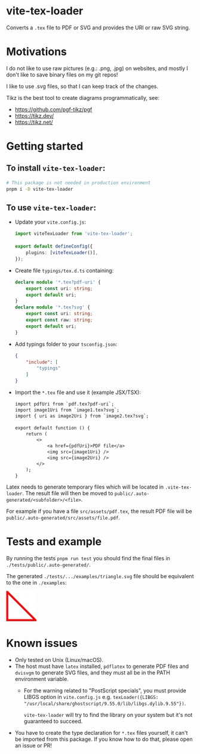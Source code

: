 # vite-tex-loader

Converts a `.tex` file to PDF or SVG and provides the URI or raw SVG string.

# Motivations

I do not like to use raw pictures (e.g.: .png, .jpg) on websites, and mostly I
don't like to save binary files on my git repos!

I like to use .svg files, so that I can keep track of the changes.

Tikz is the best tool to create diagrams programmatically, see:

- https://github.com/pgf-tikz/pgf
- https://tikz.dev/
- https://tikz.net/

# Getting started

## To install `vite-tex-loader`:

```bash
# This package is not needed in production environment
pnpm i -D vite-tex-loader
```

## To use `vite-tex-loader`:

- Update your `vite.config.js`:
  ```typescript
  import viteTexLoader from 'vite-tex-loader';

  export default defineConfig({
      plugins: [viteTexLoader()],
  });
  ```
- Create file `typings/tex.d.ts` containing:
  ```typescript
  declare module '*.tex?pdf-uri' {
      export const uri: string;
      export default uri;
  }
  declare module '*.tex?svg' {
      export const uri: string;
      export const raw: string;
      export default uri;
  }
  ```
- Add typings folder to your `tsconfig.json`:
  ```json
  {
      "include": [
          "typings"
      ]
  }
  ```
- Import the `*.tex` file and use it (example JSX/TSX):
  ```tsx
  import pdfUri from `pdf.tex?pdf-uri`;
  import image1Uri from `image1.tex?svg`;
  import { uri as image2Uri } from `image2.tex?svg`;

  export default function () {
      return (
          <>
              <a href={pdfUri}>PDF file</a>
              <img src={image1Uri} />
              <img src={image2Uri} />
          </>
      );
  }
  ```

Latex needs to generate temporary files which will be located in
`.vite-tex-loader`. The result file will then be moved to
`public/.auto-generated/<subfolder>/<file>`.

For example if you have a file `src/assets/pdf.tex`, the result PDF file will be
`public/.auto-generated/src/assets/file.pdf`.

# Tests and example

By running the tests `pnpm run test` you should find the final files in
`./tests/public/.auto-generated/`.

The generated `./tests/.../examples/triangle.svg` file should be equivalent to
the one in `./examples`:

![Triangle example](examples/triangle.svg?raw=true "Triangle example")

# Known issues

- Only tested on Unix (Linux/macOS).
- The host must have `latex` installed, `pdflatex` to generate PDF files and
  `dvisvgm` to generate SVG files, and they must all be in the PATH environment
  variable.
  - For the warning related to "PostScript specials", you must provide LIBGS
    option in `vite.config.js` e.g.
    `texLoader({LIBGS: "/usr/local/share/ghostscript/9.55.0/lib/libgs.dylib.9.55"})`.

    `vite-tex-loader` will try to find the library on your system but it's not
    guaranteed to succeed.
- You have to create the type declaration for `*.tex` files yourself, it can't
  be imported from this package. If you know how to do that, please open an
  issue or PR!
